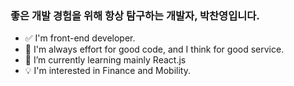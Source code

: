 ### 좋은 개발 경험을 위해 항상 탐구하는 개발자, 박찬영입니다.

- :white_check_mark: I'm front-end developer.
- 🤔 I'm always effort for good code, and I think for good service.
- :memo: I’m currently learning mainly React.js
- :bulb: I'm interested in Finance and Mobility.
